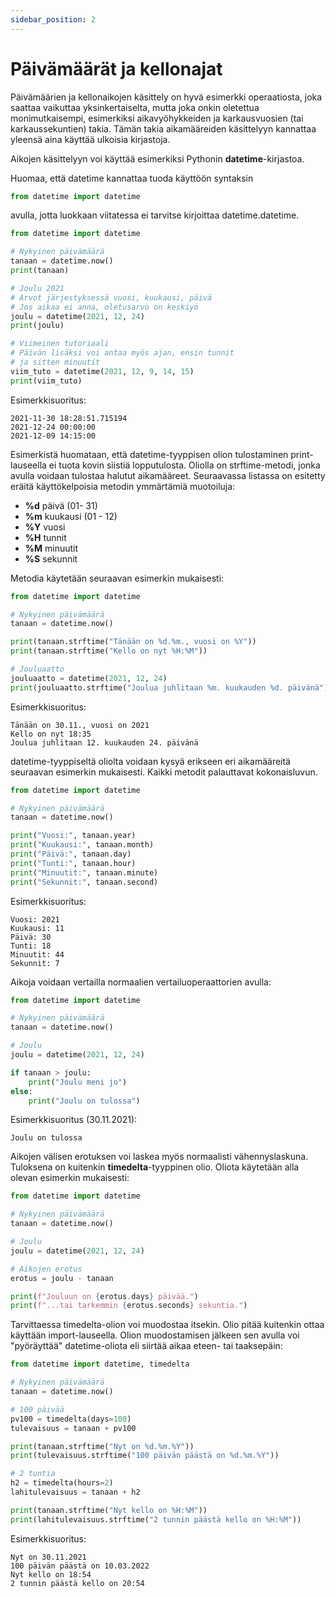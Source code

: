 ```yaml
---
sidebar_position: 2
---
```


# Päivämäärät ja kellonajat

Päivämäärien ja kellonaikojen käsittely on hyvä esimerkki operaatiosta, joka saattaa vaikuttaa yksinkertaiselta, mutta joka onkin oletettua monimutkaisempi, esimerkiksi aikavyöhykkeiden ja karkausvuosien (tai karkaussekuntien) takia. Tämän takia aikamääreiden käsittelyyn kannattaa yleensä aina käyttää ulkoisia kirjastoja.

Aikojen käsittelyyn voi käyttää esimerkiksi Pythonin **datetime**-kirjastoa.

Huomaa, että datetime kannattaa tuoda käyttöön syntaksin

```python 
from datetime import datetime
 ```

avulla, jotta luokkaan viitatessa ei tarvitse kirjoittaa datetime.datetime.

```python 
from datetime import datetime

# Nykyinen päivämäärä
tanaan = datetime.now()
print(tanaan)

# Joulu 2021
# Arvot järjestyksessä vuosi, kuukausi, päivä
# Jos aikaa ei anna, oletusarvo on keskiyö
joulu = datetime(2021, 12, 24)
print(joulu)

# Viimeinen tutoriaali
# Päivän lisäksi voi antaa myös ajan, ensin tunnit
# ja sitten minuutit
viim_tuto = datetime(2021, 12, 9, 14, 15)
print(viim_tuto)
 ```

Esimerkkisuoritus:
``` 
2021-11-30 18:28:51.715194
2021-12-24 00:00:00
2021-12-09 14:15:00
 ```

Esimerkistä huomataan, että datetime-tyyppisen olion tulostaminen print-lauseella ei tuota kovin siistiä lopputulosta. Oliolla on strftime-metodi, jonka avulla voidaan tulostaa halutut aikamääreet. Seuraavassa listassa on esitetty eräitä käyttökelpoisia metodin ymmärtämiä muotoiluja:

- **%d**   päivä (01- 31)
- **%m**   kuukausi (01 - 12)
- **%Y**   vuosi
- **%H**   tunnit
- **%M**   minuutit
- **%S**   sekunnit


Metodia käytetään seuraavan esimerkin mukaisesti:

```python 
from datetime import datetime

# Nykyinen päivämäärä
tanaan = datetime.now()

print(tanaan.strftime("Tänään on %d.%m., vuosi on %Y"))
print(tanaan.strftime("Kello on nyt %H:%M"))

# Jouluaatto
jouluaatto = datetime(2021, 12, 24)
print(jouluaatto.strftime("Joulua juhlitaan %m. kuukauden %d. päivänä"))
 ```

Esimerkkisuoritus:
```
Tänään on 30.11., vuosi on 2021
Kello on nyt 18:35
Joulua juhlitaan 12. kuukauden 24. päivänä
 ```

datetime-tyyppiseltä oliolta voidaan kysyä erikseen eri aikamääreitä seuraavan esimerkin mukaisesti. Kaikki metodit palauttavat kokonaisluvun.

```python 
from datetime import datetime

# Nykyinen päivämäärä
tanaan = datetime.now()

print("Vuosi:", tanaan.year)
print("Kuukausi:", tanaan.month)
print("Päivä:", tanaan.day)
print("Tunti:", tanaan.hour)
print("Minuutit:", tanaan.minute)
print("Sekunnit:", tanaan.second)
 ```

Esimerkkisuoritus:
```
Vuosi: 2021
Kuukausi: 11
Päivä: 30
Tunti: 18
Minuutit: 44
Sekunnit: 7
 ```

Aikoja voidaan vertailla normaalien vertailuoperaattorien avulla:

```python 
from datetime import datetime

# Nykyinen päivämäärä
tanaan = datetime.now()

# Joulu
joulu = datetime(2021, 12, 24)

if tanaan > joulu:
    print("Joulu meni jo")
else:
    print("Joulu on tulossa")
 ```

Esimerkkisuoritus (30.11.2021):
```
Joulu on tulossa
 ```

Aikojen välisen erotuksen voi laskea myös normaalisti vähennyslaskuna. Tuloksena on kuitenkin **timedelta**-tyyppinen olio. Oliota käytetään alla olevan esimerkin mukaisesti:

```python 
from datetime import datetime

# Nykyinen päivämäärä
tanaan = datetime.now()

# Joulu
joulu = datetime(2021, 12, 24)

# Aikojen erotus
erotus = joulu - tanaan

print(f"Jouluun on {erotus.days} päivää.")
print(f"...tai tarkemmin {erotus.seconds} sekuntia.")
 ```

Tarvittaessa timedelta-olion voi muodostaa itsekin. Olio pitää kuitenkin ottaa käyttään import-lauseella. Olion muodostamisen jälkeen sen avulla voi "pyöräyttää" datetime-oliota eli siirtää aikaa eteen- tai taaksepäin:

```python 
from datetime import datetime, timedelta

# Nykyinen päivämäärä
tanaan = datetime.now()

# 100 päivää
pv100 = timedelta(days=100)
tulevaisuus = tanaan + pv100

print(tanaan.strftime("Nyt on %d.%m.%Y"))
print(tulevaisuus.strftime("100 päivän päästä on %d.%m.%Y"))

# 2 tuntia
h2 = timedelta(hours=2)
lahitulevaisuus = tanaan + h2

print(tanaan.strftime("Nyt kello on %H:%M"))
print(lahitulevaisuus.strftime("2 tunnin päästä kello on %H:%M"))
 ```

Esimerkkisuoritus:
``` 
Nyt on 30.11.2021
100 päivän päästä on 10.03.2022
Nyt kello on 18:54
2 tunnin päästä kello on 20:54
 ```
